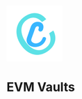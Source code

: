 ![CCSLOGO](https://raw.githubusercontent.com/CloutContracts/cloutcontracts.github.io/main/assets/images/c-128x128.png)
# EVM Vaults

